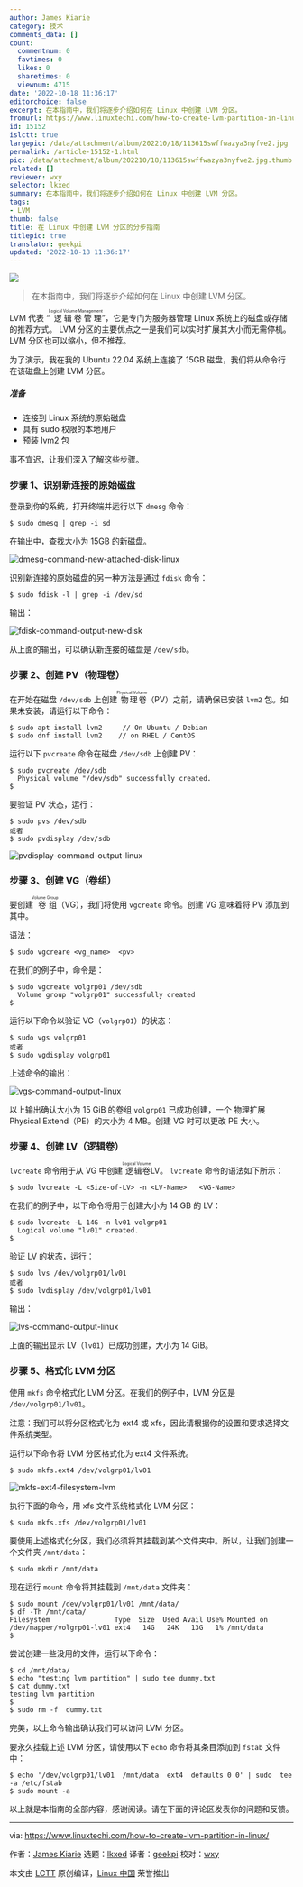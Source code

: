 ```yaml
---
author: James Kiarie
category: 技术
comments_data: []
count:
  commentnum: 0
  favtimes: 0
  likes: 0
  sharetimes: 0
  viewnum: 4715
date: '2022-10-18 11:36:17'
editorchoice: false
excerpt: 在本指南中，我们将逐步介绍如何在 Linux 中创建 LVM 分区。
fromurl: https://www.linuxtechi.com/how-to-create-lvm-partition-in-linux/
id: 15152
islctt: true
largepic: /data/attachment/album/202210/18/113615swffwazya3nyfve2.jpg
permalink: /article-15152-1.html
pic: /data/attachment/album/202210/18/113615swffwazya3nyfve2.jpg.thumb.jpg
related: []
reviewer: wxy
selector: lkxed
summary: 在本指南中，我们将逐步介绍如何在 Linux 中创建 LVM 分区。
tags:
- LVM
thumb: false
title: 在 Linux 中创建 LVM 分区的分步指南
titlepic: true
translator: geekpi
updated: '2022-10-18 11:36:17'
---
```


![](/data/attachment/album/202210/18/113615swffwazya3nyfve2.jpg)



> 
> 在本指南中，我们将逐步介绍如何在 Linux 中创建 LVM 分区。
> 
> 
> 


LVM 代表 “<ruby> 逻辑卷管理 <rt>  Logical Volume Management </rt></ruby>”，它是专门为服务器管理 Linux 系统上的磁盘或存储的推荐方式。 LVM 分区的主要优点之一是我们可以实时扩展其大小而无需停机。 LVM 分区也可以缩小，但不推荐。


为了演示，我在我的 Ubuntu 22.04 系统上连接了 15GB 磁盘，我们将从命令行在该磁盘上创建 LVM 分区。


##### 准备


* 连接到 Linux 系统的原始磁盘
* 具有 sudo 权限的本地用户
* 预装 lvm2 包


事不宜迟，让我们深入了解这些步骤。


### 步骤 1、识别新连接的原始磁盘


登录到你的系统，打开终端并运行以下 `dmesg` 命令：



```
$ sudo dmesg | grep -i sd

```

在输出中，查找大小为 15GB 的新磁盘。


![dmesg-command-new-attached-disk-linux](/data/attachment/album/202210/18/113618icvckmdctcwietas.png)


识别新连接的原始磁盘的另一种方法是通过 `fdisk` 命令：



```
$ sudo fdisk -l | grep -i /dev/sd

```

输出：


![fdisk-command-output-new-disk](/data/attachment/album/202210/18/113618pzeg7en8vqb72w1a.png)


从上面的输出，可以确认新连接的磁盘是 `/dev/sdb`。


### 步骤 2、创建 PV（物理卷）


在开始在磁盘 `/dev/sdb` 上创建<ruby> 物理卷 <rt>  Physical Volume </rt></ruby>（PV）之前，请确保已安装 `lvm2` 包。如果未安装，请运行以下命令：



```
$ sudo apt install lvm2     // On Ubuntu / Debian
$ sudo dnf install lvm2    // on RHEL / CentOS

```

运行以下 `pvcreate` 命令在磁盘 `/dev/sdb` 上创建 PV：



```
$ sudo pvcreate /dev/sdb
  Physical volume "/dev/sdb" successfully created.
$

```

要验证 PV 状态，运行：



```
$ sudo pvs /dev/sdb
或者
$ sudo pvdisplay /dev/sdb

```

![pvdisplay-command-output-linux](/data/attachment/album/202210/18/113619jn9a77a6o6w6tvrr.png)


### 步骤 3、创建 VG（卷组）


要创建<ruby> 卷组 <rt>  Volume Group </rt></ruby>（VG），我们将使用 `vgcreate` 命令。创建 VG 意味着将 PV 添加到其中。


语法：



```
$ sudo vgcreare <vg_name>  <pv>

```

在我们的例子中，命令是：



```
$ sudo vgcreate volgrp01 /dev/sdb
  Volume group "volgrp01" successfully created
$

```

运行以下命令以验证 VG（`volgrp01`）的状态：



```
$ sudo vgs volgrp01
或者
$ sudo vgdisplay volgrp01

```

上述命令的输出：


![vgs-command-output-linux](/data/attachment/album/202210/18/113620myys3otbawa3y7tz.png)


以上输出确认大小为 15 GiB 的卷组 `volgrp01` 已成功创建，一个<ruby> 物理扩展Physical Extend</ruby>（PE）的大小为 4 MB。创建 VG 时可以更改 PE 大小。


### 步骤 4、创建 LV（逻辑卷）


`lvcreate` 命令用于从 VG 中创建<ruby> 逻辑卷 <rt>  Logical Volume </rt></ruby> LV。 `lvcreate` 命令的语法如下所示：



```
$ sudo lvcreate -L <Size-of-LV> -n <LV-Name>   <VG-Name>

```

在我们的例子中，以下命令将用于创建大小为 14 GB 的 LV：



```
$ sudo lvcreate -L 14G -n lv01 volgrp01
  Logical volume "lv01" created.
$

```

验证 LV 的状态，运行：



```
$ sudo lvs /dev/volgrp01/lv01
或者
$ sudo lvdisplay /dev/volgrp01/lv01

```

输出：


![lvs-command-output-linux](/data/attachment/album/202210/18/113620qdkeuswsfc53gd3f.png)


上面的输出显示 LV（`lv01`）已成功创建，大小为 14 GiB。


### 步骤 5、格式化 LVM 分区


使用 `mkfs` 命令格式化 LVM 分区。在我们的例子中，LVM 分区是 `/dev/volgrp01/lv01`。


注意：我们可以将分区格式化为 ext4 或 xfs，因此请根据你的设置和要求选择文件系统类型。


运行以下命令将 LVM 分区格式化为 ext4 文件系统。



```
$ sudo mkfs.ext4 /dev/volgrp01/lv01

```

![mkfs-ext4-filesystem-lvm](/data/attachment/album/202210/18/113621h6lzlo6qdqrzt6qx.png)


执行下面的命令，用 xfs 文件系统格式化 LVM 分区：



```
$ sudo mkfs.xfs /dev/volgrp01/lv01

```

要使用上述格式化分区，我们必须将其挂载到某个文件夹中。所以，让我们创建一个文件夹 `/mnt/data`：



```
$ sudo mkdir /mnt/data

```

现在运行 `mount` 命令将其挂载到 `/mnt/data` 文件夹：



```
$ sudo mount /dev/volgrp01/lv01 /mnt/data/
$ df -Th /mnt/data/
Filesystem                Type  Size  Used Avail Use% Mounted on
/dev/mapper/volgrp01-lv01 ext4   14G   24K   13G   1% /mnt/data
$

```

尝试创建一些没用的文件，运行以下命令：



```
$ cd /mnt/data/
$ echo "testing lvm partition" | sudo tee dummy.txt
$ cat dummy.txt
testing lvm partition
$
$ sudo rm -f  dummy.txt

```

完美，以上命令输出确认我们可以访问 LVM 分区。


要永久挂载上述 LVM 分区，请使用以下 `echo` 命令将其条目添加到 `fstab` 文件中：



```
$ echo '/dev/volgrp01/lv01  /mnt/data  ext4  defaults 0 0' | sudo  tee -a /etc/fstab
$ sudo mount -a

```

以上就是本指南的全部内容，感谢阅读。请在下面的评论区发表你的问题和反馈。




---


via: <https://www.linuxtechi.com/how-to-create-lvm-partition-in-linux/>


作者：[James Kiarie](https://www.linuxtechi.com/author/james/) 选题：[lkxed](https://github.com/lkxed) 译者：[geekpi](https://github.com/geekpi) 校对：[wxy](https://github.com/wxy)


本文由 [LCTT](https://github.com/LCTT/TranslateProject) 原创编译，[Linux 中国](https://linux.cn/) 荣誉推出